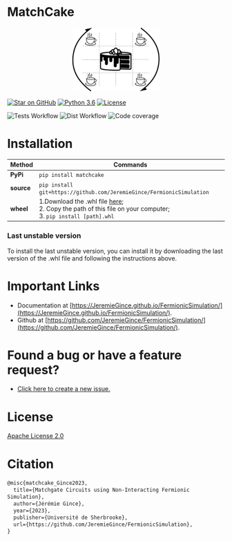 # MatchCake

<div style="text-align:center"><img src="images/logo/Logo.svg" width="40%" /></div>

[![Star on GitHub](https://img.shields.io/github/stars/JeremieGince/FermionicSimulation.svg?style=social)](https://github.com/JeremieGince/FermionicSimulation/stargazers)
[![Python 3.6](https://img.shields.io/badge/python-3.9-blue.svg)](https://www.python.org/downloads/release/python-390/)
[![License](https://img.shields.io/badge/License-Apache_2.0-blue.svg)](LICENSE)

![Tests Workflow](https://github.com/JeremieGince/FermionicSimulation/actions/workflows/tests.yml/badge.svg)
![Dist Workflow](https://github.com/JeremieGince/FermionicSimulation/actions/workflows/build_dist.yml/badge.svg)
![Code coverage](https://raw.githubusercontent.com/JeremieGince/FermionicSimulation/coverage-badge/coverage.svg?raw=true)




# Installation

| Method     | Commands                                                                                                                                                                                  |
|------------|-------------------------------------------------------------------------------------------------------------------------------------------------------------------------------------------|
| **PyPi**   | `pip install matchcake`                                                                                                                                                                   |
| **source** | `pip install git+https://github.com/JeremieGince/FermionicSimulation`                                                                                                                     |
| **wheel**  | 1.Download the .whl file [here](https://github.com/JeremieGince/FermionicSimulation/tree/main/dist);<br> 2. Copy the path of this file on your computer; <br> 3. `pip install [path].whl` |


### Last unstable version
To install the last unstable version, you can install it by downloading the last version of the .whl file
and following the instructions above.



# Important Links
  - Documentation at [https://JeremieGince.github.io/FermionicSimulation/](https://JeremieGince.github.io/FermionicSimulation/).
  - Github at [https://github.com/JeremieGince/FermionicSimulation/](https://github.com/JeremieGince/FermionicSimulation/).




# Found a bug or have a feature request?
- [Click here to create a new issue.](https://github.com/JeremieGince/FermionicSimulation/issues/new)



# License
[Apache License 2.0](LICENSE)



# Citation
```
@misc{matchcake_Gince2023,
  title={Matchgate Circuits using Non-Interacting Fermionic Simulation},
  author={Jérémie Gince},
  year={2023},
  publisher={Université de Sherbrooke},
  url={https://github.com/JeremieGince/FermionicSimulation},
}
```

